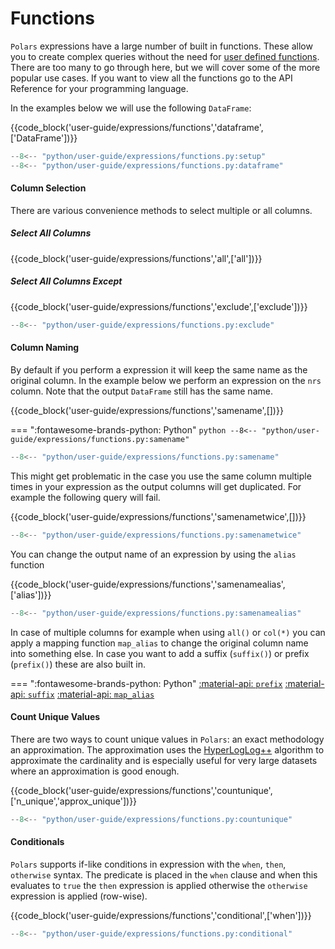 # Functions

`Polars` expressions have a large number of built in functions. These allow you to create complex queries without the need for [user defined functions](user-defined-functions.md). There are too many to go through here, but we will cover some of the more popular use cases. If you want to view all the functions go to the API Reference for your programming language.

In the examples below we will use the following `DataFrame`:

{{code_block('user-guide/expressions/functions','dataframe',['DataFrame'])}}

```python exec="on" result="text" session="user-guide/functions"
--8<-- "python/user-guide/expressions/functions.py:setup"
--8<-- "python/user-guide/expressions/functions.py:dataframe"
```


#### Column Selection

There are various convenience methods to select multiple or all columns. 

##### Select All Columns

{{code_block('user-guide/expressions/functions','all',['all'])}}


##### Select All Columns Except

{{code_block('user-guide/expressions/functions','exclude',['exclude'])}}

```python exec="on" result="text" session="user-guide/functions"
--8<-- "python/user-guide/expressions/functions.py:exclude"
```

#### Column Naming

By default if you perform a expression it will keep the same name as the original column. In the example below we perform an expression on the `nrs` column. Note that the output `DataFrame` still has the same name.

{{code_block('user-guide/expressions/functions','samename',[])}}

=== ":fontawesome-brands-python: Python"
    ``` python
    --8<-- "python/user-guide/expressions/functions.py:samename"
    ```

```python exec="on" result="text" session="user-guide/functions"
--8<-- "python/user-guide/expressions/functions.py:samename"
```

This might get problematic in the case you use the same column multiple times in your expression as the output columns will get duplicated. For example the following query will fail.

{{code_block('user-guide/expressions/functions','samenametwice',[])}}

```python exec="on" result="text" session="user-guide/functions"
--8<-- "python/user-guide/expressions/functions.py:samenametwice"
```

You can change the output name of an expression by using the `alias` function 

{{code_block('user-guide/expressions/functions','samenamealias',['alias'])}}

```python exec="on" result="text" session="user-guide/functions"
--8<-- "python/user-guide/expressions/functions.py:samenamealias"
```

In case of multiple columns for example when using `all()` or `col(*)` you can apply a mapping function `map_alias`  to change the original column name into something else. In case you want to add a suffix (`suffix()`) or prefix (`prefix()`) these are also built in. 

=== ":fontawesome-brands-python: Python"
    [:material-api:  `prefix`](https://pola-rs.github.io/polars/py-polars/html/reference/expressions/api/polars.Expr.prefix.html)
    [:material-api:  `suffix`](https://pola-rs.github.io/polars/py-polars/html/reference/expressions/api/polars.Expr.suffix.html)
    [:material-api:  `map_alias`](https://pola-rs.github.io/polars/py-polars/html/reference/expressions/api/polars.Expr.map_alias.html)

#### Count Unique Values

There are two ways to count unique values in `Polars`: an exact methodology an approximation. The approximation uses the [HyperLogLog++](https://en.wikipedia.org/wiki/HyperLogLog) algorithm to approximate the cardinality and is especially useful for very large datasets where an approximation is good enough.


{{code_block('user-guide/expressions/functions','countunique',['n_unique','approx_unique'])}}

```python exec="on" result="text" session="user-guide/functions"
--8<-- "python/user-guide/expressions/functions.py:countunique"
```

#### Conditionals

`Polars` supports if-like conditions in expression with the `when`, `then`, `otherwise` syntax. The predicate is placed in the `when` clause and when this evaluates to `true` the `then` expression is applied otherwise the `otherwise` expression is applied (row-wise).

{{code_block('user-guide/expressions/functions','conditional',['when'])}}

```python exec="on" result="text" session="user-guide/functions"
--8<-- "python/user-guide/expressions/functions.py:conditional"
```

